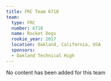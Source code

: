 ```yaml
---
title: FRC Team 6718
team:
  type: FRC
  number: 6718
  name: Rocket Dogs
  rookie_year: 2017
  location: Oakland, California, USA
  sponsors:
  - Oakland Technical High
---
```


No content has been added for this team